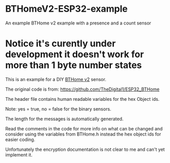 # BTHomeV2-ESP32-example
An example BTHome v2 example with a presence and a count sensor

# Notice it's curently under development it doesn't work for more than 1 byte number states

This is an example for a DIY [BTHome v2](https://bthome.io/) sensor.

The original code is from: https://github.com/TheDigital1/ESP32_BTHome

The header file contains human readable variables for the hex Object ids.

Note: yes = true, no = false for the binary sensors.

The length for the messages is automatically generated.

Read the comments in the code for more info on what can be changed and consider using the variables from BTHome.h instead the hex object ids for easier coding.

Unfortunately the encryption documentation is not clear to me and can't yet implement it.
